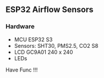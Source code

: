 ## ESP32 Airflow Sensors
### Hardware
- MCU ESP32 S3
- Sensors: SHT30, PMS2.5, CO2 S8
- LCD GC9A01 240 x 240
- LEDs 

Have Func !!!